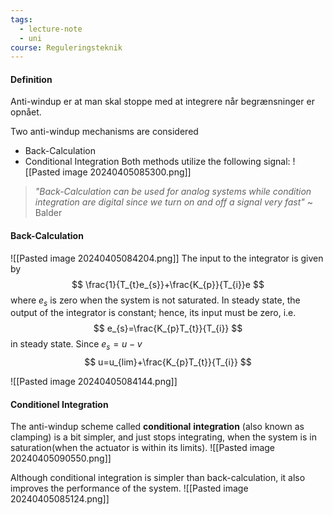 ```yaml
---
tags:
  - lecture-note
  - uni
course: Reguleringsteknik
---
```

#### Definition
Anti-windup er at man skal stoppe med at integrere når begrænsninger er opnået.

Two anti-windup mechanisms are considered
* Back-Calculation
* Conditional Integration
Both methods utilize the following signal:
![[Pasted image 20240405085300.png]]
> *"Back-Calculation can be used for analog systems while condition integration are digital since we turn on and off a signal very fast"*
>~ Balder

#### Back-Calculation
![[Pasted image 20240405084204.png]]
The input to the integrator is given by
$$
\frac{1}{T_{t}e_{s}}+\frac{K_{p}}{T_{i}}e
$$
where $e_{s}$ is zero when the system is not saturated.
In steady state, the output of the integrator is constant; hence, its input must be zero, i.e.
$$
e_{s}=\frac{K_{p}T_{t}}{T_{i}}
$$
in steady state. Since $e_{s}=u-v$
$$
u=u_{lim}+\frac{K_{p}T_{t}}{T_{i}}
$$

![[Pasted image 20240405084144.png]]


#### Conditionel Integration
The anti-windup scheme called **conditional** **integration** (also known as clamping) is a bit simpler, and just stops integrating, when the system is in saturation(when the actuator is within its limits).
![[Pasted image 20240405090550.png]]

Although conditional integration is simpler than back-calculation, it also improves the performance of the system. 
![[Pasted image 20240405085124.png]]
